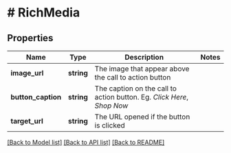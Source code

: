 # # RichMedia

## Properties

Name | Type | Description | Notes
------------ | ------------- | ------------- | -------------
**image_url** | **string** | The image that appear above the call to action button |
**button_caption** | **string** | The caption on the call to action button. Eg. *Click Here*, *Shop Now* |
**target_url** | **string** | The URL opened if the button is clicked |

[[Back to Model list]](../../README.md#models) [[Back to API list]](../../README.md#endpoints) [[Back to README]](../../README.md)
